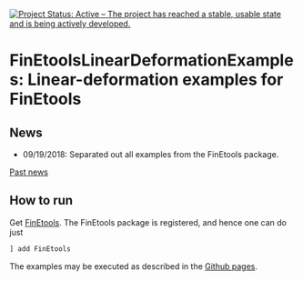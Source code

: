[![Project Status: Active – The project has reached a stable, usable state and is being actively developed.](http://www.repostatus.org/badges/latest/active.svg)](http://www.repostatus.org/#active)

# FinEtoolsLinearDeformationExamples: Linear-deformation examples for FinEtools

## News

- 09/19/2018: Separated out all examples from the FinEtools package.


[Past news](oldnews.md)

## How to run

Get [FinEtools](https://github.com/PetrKryslUCSD/FinEtools.jl).
The FinEtools package is  registered, and hence one can do just
```julia
] add FinEtools
```

The examples may be executed as described in the  [Github pages](https://petrkryslucsd.github.io/FinEtools.jl/tutorials.html). 
